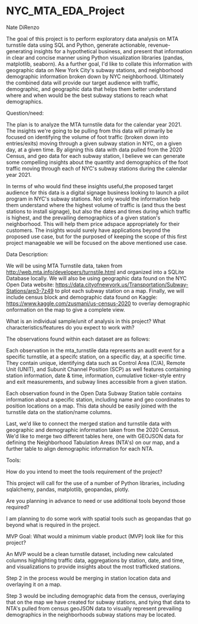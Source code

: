 # NYC_MTA_EDA_Project
 
Nate DiRenzo

The goal of this project is to perform exploratory data analysis on MTA turnstile data using SQL and Python, generate actionable, revenue-generating insights for a hypothetical business, and present that information in clear and concise manner using Python visualization libraries (pandas, matplotlib, seaborn). As a further goal, I'd like to collate this information with geographic data on New York City's subway stations, and neighborhood demographic information broken down by NYC neighborhood. Ultimately the combined data will provide our target audience with traffic, demographic, and geographic data that helps them better understand where and when would be the best subway stations to reach what demographics.

Question/need:

The plan is to analyze the MTA turnstile data for the calendar year 2021. The insights we're going to be pulling from this data will primarily be focused on identifying the volume of foot traffic (broken down into entries/exits) moving through a given subway station in NYC, on a given day, at a given time. By aligning this data with data pulled from the 2020 Census, and geo data for each subway station, I believe we can generate some compelling insights about the quantity and demographics of the foot traffic moving through each of NYC's subway stations during the calendar year 2021.

In terms of who would find these insights useful,the proposed target audience for this data is a digital signage business looking to launch a pilot program in NYC's subway stations. Not only would the information help them understand where the highest volume of traffic is (and thus the best stations to install signage), but also the dates and times during which traffic is highest, and the prevailing demographics of a given station's neighborhood. This will help them price adspace appropriately for their customers. The insights would surely have applications beyond the proposed use case, but for the purposed of keeping the scope of this first project manageable we will be focused on the above mentioned use case.


Data Description:

We will be using MTA Turnstile data, taken from http://web.mta.info/developers/turnstile.html and organized into a SQLite Database locally. We will also be using geographic data found on the NYC Open Data website: https://data.cityofnewyork.us/Transportation/Subway-Stations/arq3-7z49 to plot each subway station on a map. Finally, we will include census block and demographic data found on Kaggle: https://www.kaggle.com/zusmani/us-census-2020 to overlay demographic onformation on the map to give a complete view.

What is an individual sample/unit of analysis in this project? What characteristics/features do you expect to work with?

The observations found within each dataset are as follows: 

Each observation in the mta_turnstile data represents an audit event for a specific turnstile, at a specifc station, on a specific day, at a specific time. They contain unique, identifying data such as Control Area (C/A), Remote Unit (UNIT), and Subunit Channel Position (SCP) as well features containing station information, date & time, information, cumulative ticker-style entry and exit measurements, and subway lines accessible from a given station.

Each observation found in the Open Data Subway Station table contains information about a specific station, including name and geo coordinates to position locations on a map. This data should be easily joined with the turnstile data on the station/name columns.

Last, we'd like to connect the merged station and turnstile data with geographic and demographic information taken from the 2020 Census. We'd like to merge two different tables here, one with GEOJSON data for defining the Neighborhood Tabulation Areas (NTA's) on our map, and a further table to align demographic information for each NTA.

Tools:

How do you intend to meet the tools requirement of the project?

This project will call for the use of a number of Python libraries, including sqlalchemy, pandas, matplotlib, geopandas, plotly.

Are you planning in advance to need or use additional tools beyond those required?

I am planning to do some work with spatial tools such as geopandas that go beyond what is required in the project.

MVP Goal:
What would a minimum viable product (MVP) look like for this project?

An MVP would be a clean turnstile dataset, including new calculated columns highlighting traffic data, aggregations by station, date, and time, and visualizations to provide insights about the most trafficked stations.

Step 2 in the process would be merging in station location data and overlaying it on a map.

Step 3 would be including demographic data from the census, overlaying that on the map we have created for subway stations, and tying that data to NTA's pulled from census geoJSON data to visually represent prevailing demographics in the neighborhoods subway stations may be located.
